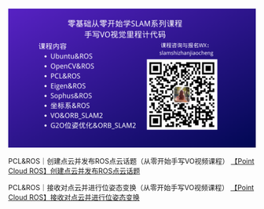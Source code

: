 ![](./2_opencv&ros/a_opencv_cvmat/小秋SLAM实战教程.png)

PCL&ROS｜创建点云并发布ROS点云话题（从零开始手写VO视频课程）
[【Point Cloud ROS】创建点云并发布ROS点云话题](https://blog.csdn.net/qq_21950671/article/details/119819293)

PCL&ROS｜接收对点云并进行位姿态变换（从零开始手写VO视频课程）
[【Point Cloud ROS】接收对点云并进行位姿态变换](https://chunqiushenye.blog.csdn.net/article/details/121773405)
